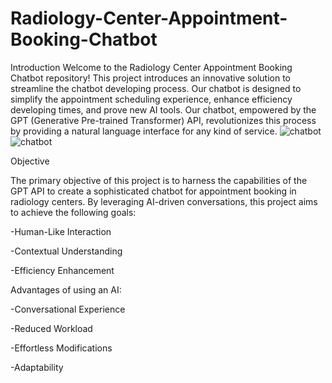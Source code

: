 # Radiology-Center-Appointment-Booking-Chatbot
Introduction
Welcome to the Radiology Center Appointment Booking Chatbot repository! This project introduces an innovative solution to streamline the chatbot developing process. Our chatbot is designed to simplify the appointment scheduling experience, enhance efficiency developing times, and prove new AI tools. Our chatbot, empowered by the GPT (Generative Pre-trained Transformer) API, revolutionizes this process by providing a natural language interface for any kind of service.
![chatbot]()
![chatbot]()

Objective

The primary objective of this project is to harness the capabilities of the GPT API to create a sophisticated chatbot for appointment booking in radiology centers. By leveraging AI-driven conversations, this project aims to achieve the following goals:

-Human-Like Interaction

-Contextual Understanding

-Efficiency Enhancement

Advantages of using an AI:

-Conversational Experience

-Reduced Workload

-Effortless Modifications

-Adaptability
